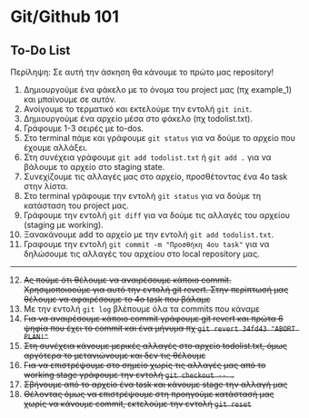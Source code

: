 # Git/Github 101
## To-Do List

Περίληψη: Σε αυτή την άσκηση θα κάνουμε το πρώτο μας repository!

1. Δημιουργούμε ένα φάκελο με το όνομα του project μας (πχ example_1) και μπαίνουμε σε αυτόν.
2. Ανοίγουμε το τερματικό και εκτελούμε την εντολή `git init`.
3. Δημιουργούμε ένα αρχείο μέσα στο φάκελο (πχ todolist.txt).
4. Γράφουμε 1-3 σειρές με to-dos.
5. Στο terminal πάμε και γράφουμε `git status` για να δούμε το αρχείο που έχουμε αλλάξει.
6. Στη συνέχεια γράφουμε `git add todolist.txt` ή `git add .` για να βάλουμε το αρχείο στο staging state.
7. Συνεχίζουμε τις αλλαγές μας στο αρχείο, προσθέτοντας ένα 4ο task στην λίστα.
8. Στο terminal γράφουμε την εντολή `git status` για να δούμε τη κατάσταση του project μας.
9. Γράφουμε την εντολή `git diff` για να δούμε τις αλλαγές του αρχείου (staging με working).
10. Ξανακάνουμε add το αρχείο με την εντολή `git add todolist.txt`.
11. Γραφουμε την εντολή `git commit -m "Προσθήκη 4ου task"` για να δηλώσουμε τις αλλαγές του αρχείου στο local repository μας.
---

12. ~~Ας πούμε ότι θέλουμε να αναιρέσουμε κάποιο commit. Χρησιμοποιοούμε για αυτό την εντολή git revert. Στην περίπτωσή μας θέλουμε να αφαιρέσουμε το 4ο task που βάλαμε~~
13. Με την εντολή `git log` βλέπουμε όλα τα commits που κάναμε
14. ~~Για να αναιρέσουμε κάποιο commit γράφουμε git revert και πρώτα 6 ψηφία που έχει το commit και ένα μήνυμα πχ `git revert 34fd43 "ABORT PLAN!"`~~
15. ~~Στη συνέχεια κάνουμε μερικές αλλαγές στο αρχείο todolist.txt, όμως αργότερα το μετανιώνουμε και δεν τις θέλουμε~~
16. ~~Για να επιστρέψουμε στο σημείο χωρίς τις αλλαγές μας από το working stage γράφουμε την εντολή `git checkout -- .`~~
17. ~~Σβήνουμε από το αρχείο ένα task και κάνουμε stage την αλλαγή μας~~
18. ~~Θέλοντας όμως να επιστρέψουμε στη προηγούμε κατάστασή μας χωρίς να κάνουμε commit, εκτελούμε την εντολή `git reset`~~
